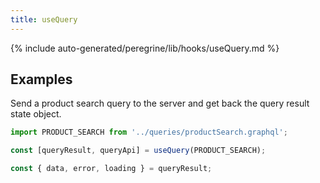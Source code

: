 ```yaml
---
title: useQuery
---
```


<!--
The reference doc content is generated automatically from the source code.
To update this section, update the doc blocks in the source code
-->

{% include auto-generated/peregrine/lib/hooks/useQuery.md %}

## Examples

Send a product search query to the server and get back the query result state object.

```js
import PRODUCT_SEARCH from '../queries/productSearch.graphql';

const [queryResult, queryApi] = useQuery(PRODUCT_SEARCH);

const { data, error, loading } = queryResult;
```
